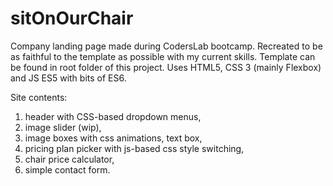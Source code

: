 # sitOnOurChair


Company landing page made during CodersLab bootcamp. 
Recreated to be as faithful to the template as possible with my current skills.
Template can be found in root folder of this project.
Uses HTML5, CSS 3 (mainly Flexbox) and JS ES5 with bits of ES6.

Site contents:
1) header with CSS-based dropdown menus,
2) image slider (wip),
3) image boxes with css animations, text box,
4) pricing plan picker with js-based css style switching,
5) chair price calculator,
6) simple contact form.
